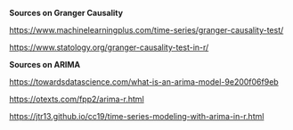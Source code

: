 **Sources on Granger Causality**

https://www.machinelearningplus.com/time-series/granger-causality-test/

https://www.statology.org/granger-causality-test-in-r/



**Sources on ARIMA**

https://towardsdatascience.com/what-is-an-arima-model-9e200f06f9eb

https://otexts.com/fpp2/arima-r.html

https://jtr13.github.io/cc19/time-series-modeling-with-arima-in-r.html

